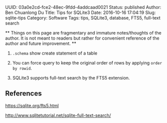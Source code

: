 UUID: 03a0e2cd-fce2-48ec-9fdd-4addcaad0021
Status: published
Author: Ben Chuanlong Du
Title: Tips for SQLite3
Date: 2016-10-16 17:04:19
Slug: sqlite-tips
Category: Software
Tags: tips, SQLite3, database, FTS5, full-text search

**
Things on this page are fragmentary and immature notes/thoughts of the author. 
It is not meant to readers but rather for convenient reference of the author and future improvement.
**
 
1. `.schema` show create statement of a table

2. You can force query to keep the original order of rows 
    by applying `order by rowid`.

3. SQLite3 supports full-text search by the FTS5 extension.

## References

https://sqlite.org/fts5.html

http://www.sqlitetutorial.net/sqlite-full-text-search/


